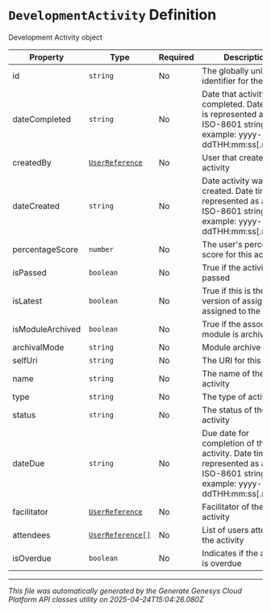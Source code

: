 # `DevelopmentActivity` Definition

Development Activity object

| Property | Type | Required | Description |
|----------|------|----------|-------------|
| id | `string` | No | The globally unique identifier for the object. |
| dateCompleted | `string` | No | Date that activity was completed. Date time is represented as an ISO-8601 string. For example: yyyy-MM-ddTHH:mm:ss[.mmm]Z |
| createdBy | [`UserReference`](userreference-definition.md) | No | User that created activity |
| dateCreated | `string` | No | Date activity was created. Date time is represented as an ISO-8601 string. For example: yyyy-MM-ddTHH:mm:ss[.mmm]Z |
| percentageScore | `number` | No | The user's percentage score for this activity |
| isPassed | `boolean` | No | True if the activity was passed |
| isLatest | `boolean` | No | True if this is the latest version of assignment assigned to the user |
| isModuleArchived | `boolean` | No | True if the associated module is archived |
| archivalMode | `string` | No | Module archive type |
| selfUri | `string` | No | The URI for this object |
| name | `string` | No | The name of the activity |
| type | `string` | No | The type of activity |
| status | `string` | No | The status of the activity |
| dateDue | `string` | No | Due date for completion of the activity. Date time is represented as an ISO-8601 string. For example: yyyy-MM-ddTHH:mm:ss[.mmm]Z |
| facilitator | [`UserReference`](userreference-definition.md) | No | Facilitator of the activity |
| attendees | [`UserReference[]`](userreference-definition.md) | No | List of users attending the activity |
| isOverdue | `boolean` | No | Indicates if the activity is overdue |

---

*This file was automatically generated by the Generate Genesys Cloud Platform API classes utility on 2025-04-24T15:04:26.080Z*